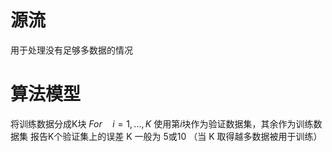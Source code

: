 
# 源流

用于处理没有足够多数据的情况

# 算法模型

将训练数据分成K块
$For \quad i = 1,..., K$
使用第$i$块作为验证数据集，其余作为训练数据集
报告K个验证集上的误差
K 一般为 5或10
（当 K 取得越多数据被用于训练）
